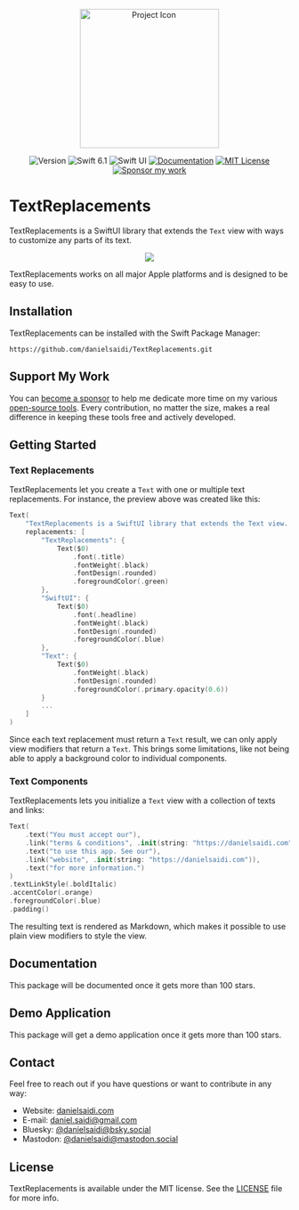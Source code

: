 <p align="center">
    <img src="Resources/Icon.png" alt="Project Icon" width="250" />
</p>

<p align="center">
    <img src="https://img.shields.io/github/v/release/danielsaidi/TextReplacements?color=%2300550&sort=semver" alt="Version" title="Version" />
    <img src="https://img.shields.io/badge/swift-6.1-orange.svg" alt="Swift 6.1" />
    <img src="https://img.shields.io/badge/platform-SwiftUI-blue.svg" alt="Swift UI" title="SwiftUI" />
    <a href="https://danielsaidi.github.io/TextReplacements"><img src="https://img.shields.io/badge/documentation-web-blue.svg" alt="Documentation" /></a>
        <a href="https://github.com/danielsaidi/TextReplacements/blob/master/LICENSE"><img src="https://img.shields.io/github/license/danielsaidi/TextReplacements" alt="MIT License" /></a>
    <a href="https://github.com/sponsors/danielsaidi"><img src="https://img.shields.io/badge/sponsor-GitHub-red.svg" alt="Sponsor my work" /></a>
</p>



# TextReplacements

TextReplacements is a SwiftUI library that extends the `Text` view with ways to customize any parts of its text.

<p align="center">
    <img src="Resources/Preview.jpeg" />
</p>

TextReplacements works on all major Apple platforms and is designed to be easy to use.



## Installation

TextReplacements can be installed with the Swift Package Manager:

```
https://github.com/danielsaidi/TextReplacements.git
```


## Support My Work

You can [become a sponsor][Sponsors] to help me dedicate more time on my various [open-source tools][OpenSource]. Every contribution, no matter the size, makes a real difference in keeping these tools free and actively developed.



## Getting Started


### Text Replacements

TextReplacements let you create a `Text` with one or multiple text replacements. For instance, the preview above was created like this:

```swift
Text(
    "TextReplacements is a SwiftUI library that extends the Text view...",
    replacements: [
        "TextReplacements": {
            Text($0)
                .font(.title)
                .fontWeight(.black)
                .fontDesign(.rounded)
                .foregroundColor(.green)
        },
        "SwiftUI": {
            Text($0)
                .font(.headline)
                .fontWeight(.black)
                .fontDesign(.rounded)
                .foregroundColor(.blue)
        },
        "Text": {
            Text($0)
                .fontWeight(.black)
                .fontDesign(.rounded)
                .foregroundColor(.primary.opacity(0.6))
        }
        ...
    ]
)
```

Since each text replacement must return a `Text` result, we can only apply view modifiers that return a `Text`. This brings some limitations, like not being able to apply a background color to individual components.


### Text Components

TextReplacements lets you initialize a `Text` view with a collection of texts and links:

```swift
Text(
    .text("You must accept our"),
    .link("terms & conditions", .init(string: "https://danielsaidi.com")),
    .text("to use this app. See our"),
    .link("website", .init(string: "https://danielsaidi.com")),
    .text("for more information.")
)
.textLinkStyle(.boldItalic)
.accentColor(.orange)
.foregroundColor(.blue)
.padding()
```

The resulting text is rendered as Markdown, which makes it possible to use plain view modifiers to style the view. 




## Documentation

This package will be documented once it gets more than 100 stars.



## Demo Application

This package will get a demo application once it gets more than 100 stars.



## Contact

Feel free to reach out if you have questions or want to contribute in any way:

* Website: [danielsaidi.com][Website]
* E-mail: [daniel.saidi@gmail.com][Email]
* Bluesky: [@danielsaidi@bsky.social][Bluesky]
* Mastodon: [@danielsaidi@mastodon.social][Mastodon]



## License

TextReplacements is available under the MIT license. See the [LICENSE][License] file for more info.



[Email]: mailto:daniel.saidi@gmail.com
[Website]: https://danielsaidi.com
[GitHub]: https://github.com/danielsaidi
[OpenSource]: https://danielsaidi.com/opensource
[Sponsors]: https://github.com/sponsors/danielsaidi

[Bluesky]: https://bsky.app/profile/danielsaidi.bsky.social
[Mastodon]: https://mastodon.social/@danielsaidi
[Twitter]: https://twitter.com/danielsaidi

[Documentation]: https://danielsaidi.github.io/TextReplacements/
[Getting-Started]: https://danielsaidi.github.io/TextReplacements/documentation/textreplacements/getting-started
[License]: https://github.com/danielsaidi/TextReplacements/blob/master/LICENSE
